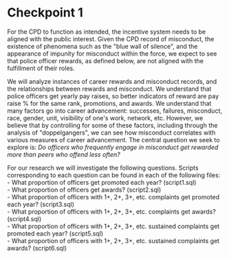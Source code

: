 # Checkpoint 1
For the CPD to function as intended, the incentive system needs to be aligned with the public interest. Given the CPD record of misconduct, the existence of phenomena such as the "blue wall of silence", and the appearance of impunity for misconduct within the force, we expect to see that police officer rewards, as defined below, are not aligned with the fulfillment of their roles.

We will analyze instances of career rewards and misconduct records, and the relationships between rewards and misconduct. We understand that police officers get yearly pay raises, so better indicators of reward are pay raise % for the same rank, promotions, and awards. We understand that many factors go into career advancement: successes, failures, misconduct, race, gender, unit, visibility of one's work, network, etc. However, we believe that by controlling for some of these factors, including through the analysis of "doppelgangers", we can see how misconduct correlates with various measures of career advancement. The central question we seek to explore is: *Do officers who frequently engage in misconduct get rewarded more than peers who offend less often?*

For our research we will investigate the following questions. Scripts corresponding to each question can be found in each of the following files:  
	- What proportion of officers get promoted each year? (script1.sql)  
	- What proportion of officers get awards? (script2.sql)  
 	- What proportion of officers with 1+, 2+, 3+, etc. complaints get promoted each year? (script3.sql)  
 	- What proportion of officers with 1+, 2+, 3+, etc. complaints get awards? (script4.sql)  
 	- What proportion of officers with 1+, 2+, 3+, etc. sustained complaints get promoted each year? (script5.sql)  
 	- What proportion of officers with 1+, 2+, 3+, etc. sustained complaints get awards? (script6.sql)  
